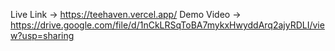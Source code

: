 Live Link -> https://teehaven.vercel.app/
Demo Video -> https://drive.google.com/file/d/1nCkLRSqToBA7mykxHwyddArq2ajyRDLI/view?usp=sharing

